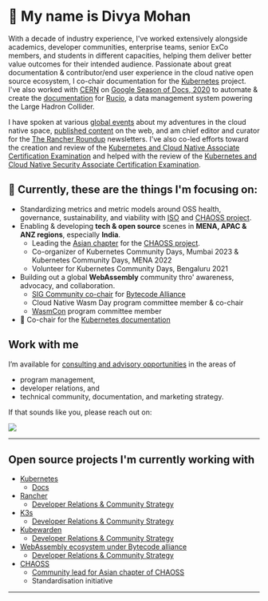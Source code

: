 # 👋 My name is Divya Mohan

<p>With a decade of industry experience, I've worked extensively alongside academics, developer communities, enterprise teams, senior ExCo members, and students in different capacities, helping them deliver better value outcomes for their intended audience. Passionate about great documentation & contributor/end user experience in the cloud native open source ecosystem, I co-chair documentation for the <a href=https://github.com/kubernetes/community/tree/master/sig-docs#chairs> Kubernetes</a> project. I've also worked with <a href="https://home.cern/">CERN</a> on <a href="https://github.com/divya-mohan0209/Google-Season-of-Docs-2020">Google Season of Docs, 2020</a> to automate & create the <a href="http://rucio.cern.ch/documentation/">documentation</a> for <a href="https://rucio.cern.ch/">Rucio</a>, a data management system powering the Large Hadron Collider.</p>

<p>I have spoken at various <a href="https://github.com/divya-mohan0209/talks">global events</a> about my adventures in the cloud native space, <a href="https://github.com/divya-mohan0209/published-content">published content</a> on the web, and am chief editor and curator for the <a href="https://www.linkedin.com/newsletters/the-rancher-roundup-7016056350380109824/">The Rancher Roundup</a> newsletters. I've also co-led efforts toward the creation and review of the <a href="https://www.cncf.io/certification/kcna/">Kubernetes and Cloud Native Associate Certification Examination</a> and helped with the review of the <a href="https://www.cncf.io/training/certification/kcsa/">Kubernetes and Cloud Native Security Associate Certification Examination</a>.</p>

## :eyes: Currently, these are the things I'm focusing on:

- Standardizing metrics and metric models around OSS health, governance, sustainability, and viability with [ISO](https://iso.org) and [CHAOSS project](https://chaoss.community).
- Enabling & developing **tech & open source** scenes in **MENA, APAC & ANZ regions**, especially **India**.
  - Leading the [Asian chapter](https://github.com/chaoss/chaoss-asia/) for the [CHAOSS project](https://chaoss.community).
  - Co-organizer of Kubernetes Community Days, Mumbai 2023 & Kubernetes Community Days, MENA 2022
  - Volunteer for Kubernetes Community Days, Bengaluru 2021
- Building out a global **WebAssembly** community thro' awareness, advocacy, and collaboration.
  - [SIG Community co-chair](https://github.com/bytecodealliance/governance/tree/main/SIGs/SIG-community) for [Bytecode Alliance](https://github.com/bytecodealliance/)
  - Cloud Native Wasm Day program committee member & co-chair
  - [WasmCon](https://events.linuxfoundation.org/wasmcon/) program committee member
- 📃 Co-chair for the [Kubernetes documentation](https://kubernetes.io)


## Work with me

I’m available for [consulting and advisory opportunities](https://www.divyamohan.com/work-with-me/) in the areas of 

- program management,
- developer relations, and
- technical community, documentation, and marketing strategy. 

If that sounds like you, please reach out on: 

<a href="http://linkedin.com/in/divya-mohan0209">
  <img src="https://img.shields.io/badge/LinkedIn-0077B5?style=for-the-badge&logo=linkedin&logoColor=white" />
</a>

---

<h2> Open source projects I'm currently working with </h2>

- <a href="https://github.com/kubernetes">Kubernetes</a>
  - <a href="https://github.com/kubernetes/website/">Docs</a>
- <a href="https://github.com/rancher">Rancher</a>
  - <a href="https://github.com/SUSE-Rancher-Community/">Developer Relations & Community Strategy</a>
- <a href="https://github.com/k3s-io/docs">K3s</a>
  - <a href="https://github.com/SUSE-Rancher-Community/">Developer Relations & Community Strategy</a>
- <a href="https://github.com/kubewarden">Kubewarden</a>
  - <a href="https://github.com/SUSE-Rancher-Community/">Developer Relations & Community Strategy</a>
- <a href="https://github.com/bytecodealliance">WebAssembly ecosystem under Bytecode alliance</a>
  - <a href="https://github.com/SUSE-Rancher-Community/">Developer Relations & Community Strategy</a>
- <a href="https://github.com/chaoss">CHAOSS</a>
  - <a href="https://github.com/chaoss/chaoss-asia">Community lead for Asian chapter of CHAOSS</a>
  - Standardisation initiative
  
---

